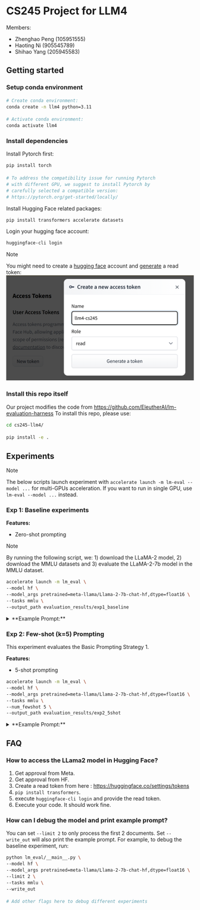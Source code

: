 # CS245 Project for LLM4

Members:
* Zhenghao Peng (105951555)
* Haoting Ni (905545789)
* Shihao Yang (205945583)


## Getting started


### Setup conda environment

```bash
# Create conda environment:
conda create -n llm4 python=3.11

# Activate conda environment:
conda activate llm4
```

### Install dependencies

Install Pytorch first:
```bash
pip install torch

# To address the compatibility issue for running Pytorch
# with different GPU, we suggest to install Pytorch by
# carefully selected a compatible version: 
# https://pytorch.org/get-started/locally/
```

Install Hugging Face related packages:
```bash
pip install transformers accelerate datasets
```

Login your hugging face account:
```bash
huggingface-cli login
```

> [!NOTE]
> You might need to create a [hugging face](https://huggingface.co/) account and [generate](https://huggingface.co/settings/tokens) a read token:
> ![](figs/hf-token.png)


### Install this repo itself


Our project modifies the code from https://github.com/EleutherAI/lm-evaluation-harness
To install this repo, please use:
```bash
cd cs245-llm4/

pip install -e .
```

## Experiments

> [!NOTE]
> The below scripts launch experiment with `accelerate launch -m lm-eval --model ...` for multi-GPUs acceleration.
> If you want to run in single GPU, use `lm-eval --model ...` instead.


### Exp 1: Baseline experiments

**Features:**
* Zero-shot prompting

> [!NOTE]
> By running the following script, we: 1) download the LLaMA-2 model, 2) download the MMLU datasets and 3) evaluate the LLaMA-2-7b model in the MMLU dataset.


```bash
accelerate launch -m lm_eval \
--model hf \
--model_args pretrained=meta-llama/Llama-2-7b-chat-hf,dtype=float16 \
--tasks mmlu \
--output_path evaluation_results/exp1_baseline
```


<details>
<summary>**Example Prompt:**</summary>

```plain
The following are multiple choice questions (with answers) about high school world history.

This question refers to the following information.
No task is more urgent than that of preserving peace. Without peace our independence means little. The rehabilitation and upbuilding of our countries will have little meaning. Our revolutions will not be allowed to run their course. What can we do? We can do much! We can inject the voice of reason into world affairs. We can mobilize all the spiritual, all the moral, all the political strength of Asia and Africa on the side of peace. Yes, we! We, the peoples of Asia and Africa, 1.4 billion strong.
Indonesian leader Sukarno, keynote address to the Bandung Conference, 1955
The passage above is most associated with which of the following developments?
A. The formation of the non-aligned movement
B. Global disarmanent and nuclear non-proliferation
C. The Green Revolution in agriculture
D. Mobilization of pan-Asian ideology
Answer:
```
</details>




### Exp 2: Few-shot (k=5) Prompting


This experiment evaluates the Basic Prompting Strategy 1.

**Features:**
* 5-shot prompting

```bash
accelerate launch -m lm_eval \
--model hf \
--model_args pretrained=meta-llama/Llama-2-7b-chat-hf,dtype=float16 \
--tasks mmlu \
--num_fewshot 5 \
--output_path evaluation_results/exp2_5shot
```

<details>
<summary>**Example Prompt:**</summary>

```plain
The following are multiple choice questions (with answers) about high school statistics.

Which of the following is a correct statement about correlation?
A. If the slope of the regression line is exactly 1, then the correlation is exactly 1.
B. If the correlation is 0, then the slope of the regression line is undefined.
C. Switching which variable is called x and which is called y changes the sign of the correlation.
D. The correlation r is equal to the slope of the regression line when z-scores for the y-variable are plotted against z-scores for the x-variable.
Answer: D

Suppose X and Y are random variables with E(X) = 37, var(X) = 5, E(Y) = 62, and var(Y) = 12. What are the expected value and variance of the random variable X + Y?
A. E(X + Y) = 99, var(X + Y) = 8.5
B. E(X + Y) = 99, var(X + Y) = 13
C. E(X + Y) = 99, var(X + Y) = 17
D. There is insufficient information to answer this question.
Answer: D

After a frost warning was issued, the owner of a large orange grove asked his workers to spray all his trees with water. The water was supposed to freeze and form a protective covering of ice around the orange blossom. Nevertheless, the owner suspected that some trees suffered considerable damage due to the frost. To estimate the proportion of trees that suffered more than 50 percent damage due to the frost, he took a random sample of 100 trees from his grove. What is the response variable in this experiment?
A. The proportion of trees that suffered more than 50 percent damage due to frost.
B. The number of trees affected by the frost.
C. The number of trees sampled from the grove.
D. For each sampled tree, whether it suffered more than 50 percent damage or at most 50 percent damage.
Answer: D

A new smartwatch is manufactured in one part of a factory, then secured for shipping in another, independent part of the factory. The weight of the smartwatch has a mean of 62 grams and a standard deviation of 1.0 grams. The weight of the packaging (box, user's guide, bubble wrap, etc.) has a mean of 456 grams and a standard deviation of 6 grams. Together, the distribution of the weight of the smartwatch and its packaging would have the following mean and standard deviation:
A. Mean 518 grams; standard deviation 7.0 grams
B. Mean 518 grams; standard deviation 3.5 grams
C. Mean 518 grams; standard deviation 6.1 grams
D. Mean 394 grams; standard deviation 6.1 grams
Answer: C

Which of the following sets has the smallest standard deviation? Which has the largest?
I: {1,2,3}
II: {-10,10}
III: {100}
A. I, II
B. II, III
C. III, I
D. III, II
Answer: D

The weight of an aspirin tablet is 300 milligrams according to the bottle label. An FDA investigator weighs a simple random sample of seven tablets, obtains weights of 299, 300, 305, 302, 299, 301, and 303, and runs a hypothesis test of the manufacturer's claim. Which of the following gives the P-value of this test?
A. P(t > 1.54) with df = 6
B. 2P(t > 1.54) with df = 6
C. P(t > 1.54) with df = 7
D. 2P(t > 1.54) with df = 7
Answer:
```
</details>


## FAQ


### How to access the LLama2 model in Hugging Face?

1. Get approval from Meta.
2. Get approval from HF.
3. Create a read token from here : https://huggingface.co/settings/tokens
4. `pip install transformers`.
5. execute `huggingface-cli login` and provide the read token.
6. Execute your code. It should work fine.


### How can I debug the model and print example prompt?

You can set `--limit 2` to only process the first 2 documents. Set `--write_out` will also print the example prompt.
For example, to debug the baseline experiment, run:
```bash
python lm_eval/__main__.py \
--model hf \
--model_args pretrained=meta-llama/Llama-2-7b-chat-hf,dtype=float16 \
--limit 2 \
--tasks mmlu \
--write_out

# Add other flags here to debug different experiments
```

